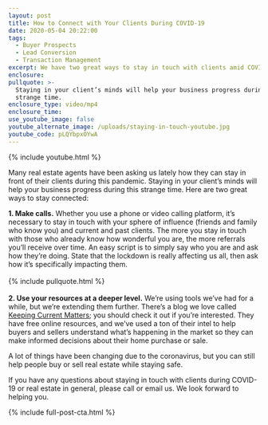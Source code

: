 ```yaml
---
layout: post
title: How to Connect with Your Clients During COVID-19
date: 2020-05-04 20:22:00
tags:
  - Buyer Prospects
  - Lead Conversion
  - Transaction Management
excerpt: We have two great ways to stay in touch with clients amid COVID-19.
enclosure:
pullquote: >-
  Staying in your client’s minds will help your business progress during this
  strange time.
enclosure_type: video/mp4
enclosure_time:
use_youtube_image: false
youtube_alternate_image: /uploads/staying-in-touch-youtube.jpg
youtube_code: pLQYbpxOYwA
---
```


{% include youtube.html %}

Many real estate agents have been asking us lately how they can stay in front of their clients during this pandemic. Staying in your client’s minds will help your business progress during this strange time. Here are two great ways to stay connected:

**1\. Make calls.** Whether you use a phone or video calling platform, it’s necessary to stay in touch with your sphere of influence (friends and family who know you) and current and past clients. The more you stay in touch with those who already know how wonderful you are, the more referrals you’ll receive over time. An easy script is to simply say who you are and ask how they’re doing. State that the lockdown is really affecting us all, then ask how it’s specifically impacting them.&nbsp;<br>​​​​<br>{% include pullquote.html %}<br><br>**2\. Use your resources at a deeper level.** We’re using tools we’ve had for a while, but we’re extending them further. There’s a blog we love called [Keeping Current Matters](https://www.keepingcurrentmatters.com/blog/); you should check it out if you’re interested. They have free online resources, and we’ve used a ton of their intel to help buyers and sellers understand what’s happening in the market so they can make informed decisions about their home purchase or sale.&nbsp;

A lot of things have been changing due to the coronavirus, but you can still help people buy or sell real estate while staying safe.

If you have any questions about staying in touch with clients during COVID-19 or real estate in general, please call or email us. We look forward to helping you.

{% include full-post-cta.html %}